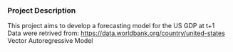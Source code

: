 ### Project Description

This project aims to develop a forecasting model for the US GDP at t+1 \
Data were retrived from: https://data.worldbank.org/country/united-states \
Vector Autoregressive Model
